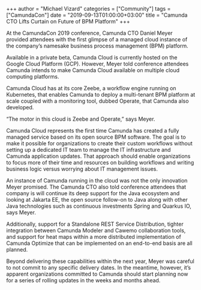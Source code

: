 +++
author = "Michael Vizard"
categories = ["Community"]
tags = ["CamundaCon"]
date = "2019-09-13T01:00:00+03:00"
title = "Camunda CTO Lifts Curtain on Future of BPM Platform"
+++

At the CamundaCon 2019 conference, Camunda CTO Daniel Meyer provided attendees with the first glimpse of a managed cloud instance of the company’s namesake business process management (BPM) platform.
<!--more-->
Available in a private beta, Camunda Cloud is currently hosted on the Google Cloud Platform (GCP). However, Meyer told conference attendees Camunda intends to make Camunda Cloud available on multiple cloud computing platforms.

Camunda Cloud has at its core Zeebe, a workflow engine running on Kubernetes, that enables Camunda to deploy a multi-tenant BPM platform at scale coupled with a monitoring tool, dubbed Operate, that Camunda also developed.

“The motor in this cloud is Zeebe and Operate,” says Meyer.

Camunda Cloud represents the first time Camunda has created a fully managed service based on its open source BPM software. The goal is to make it possible for organizations to create their custom workflows without setting up a dedicated IT team to manage the IT infrastructure and Camunda application updates. That approach should enable organizations to focus more of their time and resources on building workflows and writing business logic versus worrying about IT management issues.

An instance of Camunda running in the cloud was not the only innovation Meyer promised. The Camunda CTO also told conference attendees that company is will continue its deep support for the Java ecosystem and looking at Jakarta EE, the open source follow-on to Java along with other Java technologies such as continuous investments Spring and Quarkus IO, says Meyer.

Additionally, support for a Standalone REST Service Distribution, tighter integration between Camunda Modeler and Cawemo collaboration tools, and support for heat maps within a more distributed implementation of Camunda Optimize that can be implemented on an end-to-end basis are all planned.

Beyond delivering these capabilities within the next year, Meyer was careful to not commit to any specific delivery dates. In the meantime, however, it’s apparent organizations committed to Camunda should start planning now for a series of rolling updates in the weeks and months ahead.
